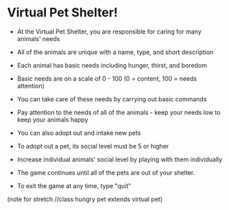 <h1>Virtual Pet Shelter!</h1>

+ At the Virtual Pet Shelter, you are responsible for caring for many animals' needs

+ All of the animals are unique with a name, type, and short description

+ Each animal has basic needs including hunger, thirst, and boredom

+ Basic needs are on a scale of 0 - 100 (0 = content, 100 = needs attention)

+ You can take care of these needs by carrying out basic commands

+ Pay attention to the needs of all of the animals - keep your needs low to keep your animals happy

+ You can also adopt out and intake new pets

+ To adopt out a pet, its social level must be 5 or higher

+ Increase individual animals' social level by playing with them individually

+ The game continues until all of the pets are out of your shelter.

+ To exit the game at any time, type "quit"

(note for stretch //class hungry pet extends virtual pet)